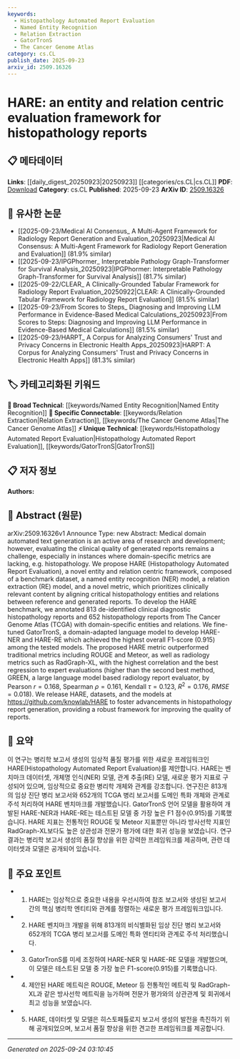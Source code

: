 ```yaml
---
keywords:
  - Histopathology Automated Report Evaluation
  - Named Entity Recognition
  - Relation Extraction
  - GatorTronS
  - The Cancer Genome Atlas
category: cs.CL
publish_date: 2025-09-23
arxiv_id: 2509.16326
---
```


<!-- KEYWORD_LINKING_METADATA:
{
  "processed_timestamp": "2025-09-24T03:10:45.227156",
  "vocabulary_version": "1.0",
  "selected_keywords": [
    "Histopathology Automated Report Evaluation",
    "Named Entity Recognition",
    "Relation Extraction",
    "GatorTronS",
    "The Cancer Genome Atlas"
  ],
  "rejected_keywords": [],
  "similarity_scores": {
    "Histopathology Automated Report Evaluation": 0.78,
    "Named Entity Recognition": 0.82,
    "Relation Extraction": 0.79,
    "GatorTronS": 0.77,
    "The Cancer Genome Atlas": 0.75
  },
  "extraction_method": "AI_prompt_based",
  "budget_applied": true,
  "candidates_json": {
    "candidates": [
      {
        "surface": "HARE",
        "canonical": "Histopathology Automated Report Evaluation",
        "aliases": [
          "HARE framework"
        ],
        "category": "unique_technical",
        "rationale": "HARE is a novel framework specifically designed for evaluating histopathology reports, making it a unique technical contribution.",
        "novelty_score": 0.85,
        "connectivity_score": 0.65,
        "specificity_score": 0.9,
        "link_intent_score": 0.78
      },
      {
        "surface": "named entity recognition",
        "canonical": "Named Entity Recognition",
        "aliases": [
          "NER"
        ],
        "category": "broad_technical",
        "rationale": "Named Entity Recognition is a fundamental technique in Natural Language Processing, linking it to broader NLP concepts.",
        "novelty_score": 0.4,
        "connectivity_score": 0.88,
        "specificity_score": 0.7,
        "link_intent_score": 0.82
      },
      {
        "surface": "relation extraction",
        "canonical": "Relation Extraction",
        "aliases": [
          "RE"
        ],
        "category": "specific_connectable",
        "rationale": "Relation Extraction is closely related to Named Entity Recognition and is crucial for understanding entity relationships in NLP.",
        "novelty_score": 0.45,
        "connectivity_score": 0.85,
        "specificity_score": 0.75,
        "link_intent_score": 0.79
      },
      {
        "surface": "GatorTronS",
        "canonical": "GatorTronS",
        "aliases": [],
        "category": "unique_technical",
        "rationale": "GatorTronS is a domain-adapted language model specifically fine-tuned for this framework, representing a unique technical element.",
        "novelty_score": 0.7,
        "connectivity_score": 0.6,
        "specificity_score": 0.85,
        "link_intent_score": 0.77
      },
      {
        "surface": "The Cancer Genome Atlas",
        "canonical": "The Cancer Genome Atlas",
        "aliases": [
          "TCGA"
        ],
        "category": "specific_connectable",
        "rationale": "The Cancer Genome Atlas is a significant source of histopathology reports, linking it to cancer research and genomic studies.",
        "novelty_score": 0.55,
        "connectivity_score": 0.8,
        "specificity_score": 0.78,
        "link_intent_score": 0.75
      }
    ],
    "ban_list_suggestions": [
      "benchmark dataset",
      "traditional metrics",
      "domain-specific metrics"
    ]
  },
  "decisions": [
    {
      "candidate_surface": "HARE",
      "resolved_canonical": "Histopathology Automated Report Evaluation",
      "decision": "linked",
      "scores": {
        "novelty": 0.85,
        "connectivity": 0.65,
        "specificity": 0.9,
        "link_intent": 0.78
      }
    },
    {
      "candidate_surface": "named entity recognition",
      "resolved_canonical": "Named Entity Recognition",
      "decision": "linked",
      "scores": {
        "novelty": 0.4,
        "connectivity": 0.88,
        "specificity": 0.7,
        "link_intent": 0.82
      }
    },
    {
      "candidate_surface": "relation extraction",
      "resolved_canonical": "Relation Extraction",
      "decision": "linked",
      "scores": {
        "novelty": 0.45,
        "connectivity": 0.85,
        "specificity": 0.75,
        "link_intent": 0.79
      }
    },
    {
      "candidate_surface": "GatorTronS",
      "resolved_canonical": "GatorTronS",
      "decision": "linked",
      "scores": {
        "novelty": 0.7,
        "connectivity": 0.6,
        "specificity": 0.85,
        "link_intent": 0.77
      }
    },
    {
      "candidate_surface": "The Cancer Genome Atlas",
      "resolved_canonical": "The Cancer Genome Atlas",
      "decision": "linked",
      "scores": {
        "novelty": 0.55,
        "connectivity": 0.8,
        "specificity": 0.78,
        "link_intent": 0.75
      }
    }
  ]
}
-->

# HARE: an entity and relation centric evaluation framework for histopathology reports

## 📋 메타데이터

**Links**: [[daily_digest_20250923|20250923]] [[categories/cs.CL|cs.CL]]
**PDF**: [Download](https://arxiv.org/pdf/2509.16326.pdf)
**Category**: cs.CL
**Published**: 2025-09-23
**ArXiv ID**: [2509.16326](https://arxiv.org/abs/2509.16326)

## 🔗 유사한 논문
- [[2025-09-23/Medical AI Consensus_ A Multi-Agent Framework for Radiology Report Generation and Evaluation_20250923|Medical AI Consensus: A Multi-Agent Framework for Radiology Report Generation and Evaluation]] (81.9% similar)
- [[2025-09-23/IPGPhormer_ Interpretable Pathology Graph-Transformer for Survival Analysis_20250923|IPGPhormer: Interpretable Pathology Graph-Transformer for Survival Analysis]] (81.7% similar)
- [[2025-09-22/CLEAR_ A Clinically-Grounded Tabular Framework for Radiology Report Evaluation_20250922|CLEAR: A Clinically-Grounded Tabular Framework for Radiology Report Evaluation]] (81.5% similar)
- [[2025-09-23/From Scores to Steps_ Diagnosing and Improving LLM Performance in Evidence-Based Medical Calculations_20250923|From Scores to Steps: Diagnosing and Improving LLM Performance in Evidence-Based Medical Calculations]] (81.5% similar)
- [[2025-09-23/HARPT_ A Corpus for Analyzing Consumers' Trust and Privacy Concerns in Electronic Health Apps_20250923|HARPT: A Corpus for Analyzing Consumers' Trust and Privacy Concerns in Electronic Health Apps]] (81.3% similar)

## 🏷️ 카테고리화된 키워드
**🧠 Broad Technical**: [[keywords/Named Entity Recognition|Named Entity Recognition]]
**🔗 Specific Connectable**: [[keywords/Relation Extraction|Relation Extraction]], [[keywords/The Cancer Genome Atlas|The Cancer Genome Atlas]]
**⚡ Unique Technical**: [[keywords/Histopathology Automated Report Evaluation|Histopathology Automated Report Evaluation]], [[keywords/GatorTronS|GatorTronS]]

## 📋 저자 정보

**Authors:** 

## 📄 Abstract (원문)

arXiv:2509.16326v1 Announce Type: new 
Abstract: Medical domain automated text generation is an active area of research and development; however, evaluating the clinical quality of generated reports remains a challenge, especially in instances where domain-specific metrics are lacking, e.g. histopathology. We propose HARE (Histopathology Automated Report Evaluation), a novel entity and relation centric framework, composed of a benchmark dataset, a named entity recognition (NER) model, a relation extraction (RE) model, and a novel metric, which prioritizes clinically relevant content by aligning critical histopathology entities and relations between reference and generated reports. To develop the HARE benchmark, we annotated 813 de-identified clinical diagnostic histopathology reports and 652 histopathology reports from The Cancer Genome Atlas (TCGA) with domain-specific entities and relations. We fine-tuned GatorTronS, a domain-adapted language model to develop HARE-NER and HARE-RE which achieved the highest overall F1-score (0.915) among the tested models. The proposed HARE metric outperformed traditional metrics including ROUGE and Meteor, as well as radiology metrics such as RadGraph-XL, with the highest correlation and the best regression to expert evaluations (higher than the second best method, GREEN, a large language model based radiology report evaluator, by Pearson $r = 0.168$, Spearman $\rho = 0.161$, Kendall $\tau = 0.123$, $R^2 = 0.176$, $RMSE = 0.018$). We release HARE, datasets, and the models at https://github.com/knowlab/HARE to foster advancements in histopathology report generation, providing a robust framework for improving the quality of reports.

## 📝 요약

이 연구는 병리학 보고서 생성의 임상적 품질 평가를 위한 새로운 프레임워크인 HARE(Histopathology Automated Report Evaluation)를 제안합니다. HARE는 벤치마크 데이터셋, 개체명 인식(NER) 모델, 관계 추출(RE) 모델, 새로운 평가 지표로 구성되어 있으며, 임상적으로 중요한 병리학 개체와 관계를 강조합니다. 연구진은 813개의 임상 진단 병리 보고서와 652개의 TCGA 병리 보고서를 도메인 특화 개체와 관계로 주석 처리하여 HARE 벤치마크를 개발했습니다. GatorTronS 언어 모델을 활용하여 개발된 HARE-NER과 HARE-RE는 테스트된 모델 중 가장 높은 F1 점수(0.915)를 기록했습니다. HARE 지표는 전통적인 ROUGE 및 Meteor 지표뿐만 아니라 방사선학 지표인 RadGraph-XL보다도 높은 상관성과 전문가 평가에 대한 회귀 성능을 보였습니다. 연구 결과는 병리학 보고서 생성의 품질 향상을 위한 강력한 프레임워크를 제공하며, 관련 데이터셋과 모델은 공개되어 있습니다.

## 🎯 주요 포인트

- 1. HARE는 임상적으로 중요한 내용을 우선시하여 참조 보고서와 생성된 보고서 간의 핵심 병리학 엔티티와 관계를 정렬하는 새로운 평가 프레임워크입니다.
- 2. HARE 벤치마크 개발을 위해 813개의 비식별화된 임상 진단 병리 보고서와 652개의 TCGA 병리 보고서를 도메인 특화 엔티티와 관계로 주석 처리했습니다.
- 3. GatorTronS를 미세 조정하여 HARE-NER 및 HARE-RE 모델을 개발했으며, 이 모델은 테스트된 모델 중 가장 높은 F1-score(0.915)를 기록했습니다.
- 4. 제안된 HARE 메트릭은 ROUGE, Meteor 등 전통적인 메트릭 및 RadGraph-XL과 같은 방사선학 메트릭을 능가하며 전문가 평가와의 상관관계 및 회귀에서 최고 성능을 보였습니다.
- 5. HARE, 데이터셋 및 모델은 히스토패톨로지 보고서 생성의 발전을 촉진하기 위해 공개되었으며, 보고서 품질 향상을 위한 견고한 프레임워크를 제공합니다.


---

*Generated on 2025-09-24 03:10:45*